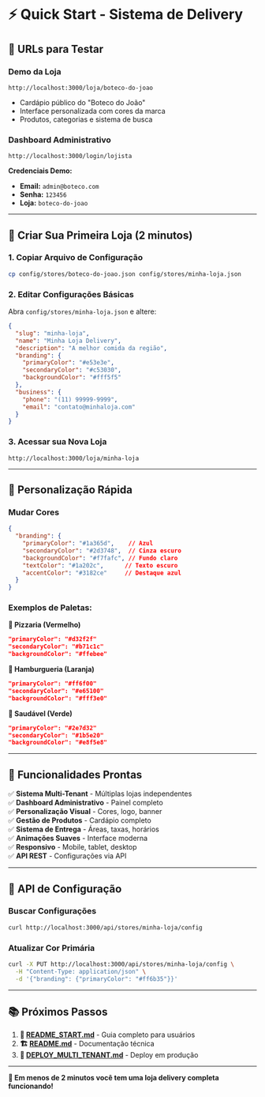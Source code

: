 # ⚡ Quick Start - Sistema de Delivery

## 🚀 URLs para Testar

### **Demo da Loja**
```
http://localhost:3000/loja/boteco-do-joao
```
- Cardápio público do "Boteco do João"
- Interface personalizada com cores da marca
- Produtos, categorias e sistema de busca

### **Dashboard Administrativo**
```
http://localhost:3000/login/lojista
```

**Credenciais Demo:**
- **Email:** `admin@boteco.com`
- **Senha:** `123456`
- **Loja:** `boteco-do-joao`

---

## 🏪 Criar Sua Primeira Loja (2 minutos)

### **1. Copiar Arquivo de Configuração**
```bash
cp config/stores/boteco-do-joao.json config/stores/minha-loja.json
```

### **2. Editar Configurações Básicas**
Abra `config/stores/minha-loja.json` e altere:

```json
{
  "slug": "minha-loja",
  "name": "Minha Loja Delivery",
  "description": "A melhor comida da região",
  "branding": {
    "primaryColor": "#e53e3e",
    "secondaryColor": "#c53030",
    "backgroundColor": "#fff5f5"
  },
  "business": {
    "phone": "(11) 99999-9999",
    "email": "contato@minhaloja.com"
  }
}
```

### **3. Acessar sua Nova Loja**
```
http://localhost:3000/loja/minha-loja
```

---

## 🎨 Personalização Rápida

### **Mudar Cores**
```json
{
  "branding": {
    "primaryColor": "#1a365d",    // Azul
    "secondaryColor": "#2d3748",  // Cinza escuro
    "backgroundColor": "#f7fafc", // Fundo claro
    "textColor": "#1a202c",      // Texto escuro
    "accentColor": "#3182ce"     // Destaque azul
  }
}
```

### **Exemplos de Paletas:**

**🍕 Pizzaria (Vermelho)**
```json
"primaryColor": "#d32f2f"
"secondaryColor": "#b71c1c"
"backgroundColor": "#ffebee"
```

**🍔 Hamburgueria (Laranja)**
```json
"primaryColor": "#ff6f00"
"secondaryColor": "#e65100" 
"backgroundColor": "#fff3e0"
```

**🥗 Saudável (Verde)**
```json
"primaryColor": "#2e7d32"
"secondaryColor": "#1b5e20"
"backgroundColor": "#e8f5e8"
```

---

## 📱 Funcionalidades Prontas

✅ **Sistema Multi-Tenant** - Múltiplas lojas independentes  
✅ **Dashboard Administrativo** - Painel completo  
✅ **Personalização Visual** - Cores, logo, banner  
✅ **Gestão de Produtos** - Cardápio completo  
✅ **Sistema de Entrega** - Áreas, taxas, horários  
✅ **Animações Suaves** - Interface moderna  
✅ **Responsivo** - Mobile, tablet, desktop  
✅ **API REST** - Configurações via API  

---

## 🔧 API de Configuração

### **Buscar Configurações**
```bash
curl http://localhost:3000/api/stores/minha-loja/config
```

### **Atualizar Cor Primária**
```bash
curl -X PUT http://localhost:3000/api/stores/minha-loja/config \
  -H "Content-Type: application/json" \
  -d '{"branding": {"primaryColor": "#ff6b35"}}'
```

---

## 📚 Próximos Passos

1. **📖 [README_START.md](README_START.md)** - Guia completo para usuários
2. **🏗️ [README.md](README.md)** - Documentação técnica  
3. **🚀 [DEPLOY_MULTI_TENANT.md](DEPLOY_MULTI_TENANT.md)** - Deploy em produção

---

**🎉 Em menos de 2 minutos você tem uma loja delivery completa funcionando!**